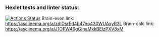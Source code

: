 ### Hexlet tests and linter status:
[![Actions Status](https://github.com/AstakhovIvan24/python-project-49/workflows/hexlet-check/badge.svg)](https://github.com/AstakhovIvan24/python-project-49/actions)
Brain-even link: https://asciinema.org/a/zdIDsrEd4b47no430WUAxyR3L
Brain-calc link: https://asciinema.org/a/J1OPW46gGInaMkkBElzPXV8xM
